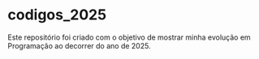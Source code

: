 # codigos_2025

Este repositório foi criado com o objetivo de mostrar minha evolução em Programação ao decorrer do ano de 2025.